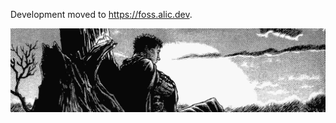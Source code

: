 Development moved to https://foss.alic.dev.
<p align="center">
  <a href="https://alic.dev">
    <img src="3896663.jpg" alt="logo" width=2000 />
  </a>
</p>
